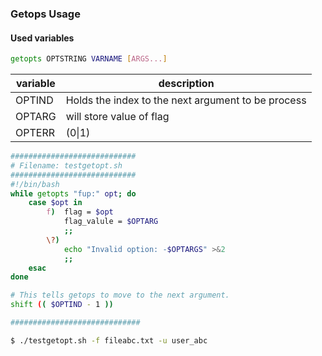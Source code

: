 ### Getops Usage
#### Used variables
```bash
getopts OPTSTRING VARNAME [ARGS...]
```
variable | description
--- | ---
OPTIND | Holds the index to the next argument to be process
OPTARG | will store value of flag
OPTERR | (0\|1) 

```bash
############################
# Filename: testgetopt.sh
############################
#!/bin/bash
while getopts "fup:" opt; do
	case $opt in
		f)	flag = $opt
			flag_valule = $OPTARG
			;;
		\?)
			echo "Invalid option: -$OPTARGS" >&2
			;;
	esac
done

# This tells getops to move to the next argument.
shift (( $OPTIND - 1 ))

#############################

$ ./testgetopt.sh -f fileabc.txt -u user_abc

```
